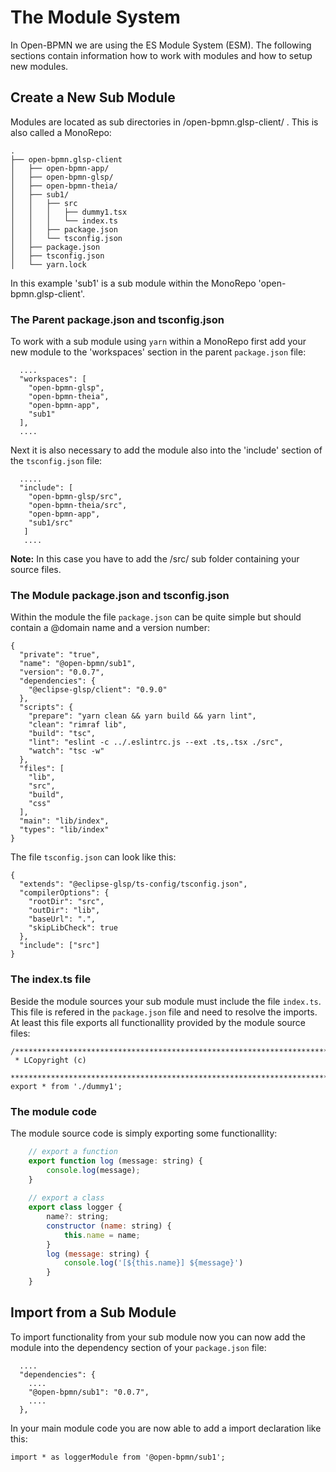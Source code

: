 # The Module System

In Open-BPMN we are using the ES Module System (ESM). The following sections contain information how to work with modules and how to setup new modules.


## Create a New Sub Module

Modules are located as sub directories in /open-bpmn.glsp-client/ . This is also called a MonoRepo:

	.
	├── open-bpmn.glsp-client
	│   ├── open-bpmn-app/
	│   ├── open-bpmn-glsp/
	│   ├── open-bpmn-theia/
	│   ├── sub1/
	│   │   ├── src
	│   │   │   ├── dummy1.tsx
	│   │   │   └── index.ts
	│   │   ├── package.json
	│   │   └── tsconfig.json		
	│   ├── package.json
	│   ├── tsconfig.json
	│   └── yarn.lock


In this example 'sub1' is a sub module within the MonoRepo 'open-bpmn.glsp-client'.


### The Parent package.json and tsconfig.json

To work with a sub module using `yarn` within a MonoRepo first add your new module to the 'workspaces' section in the parent `package.json` file:

	  ....
	  "workspaces": [
	    "open-bpmn-glsp",
	    "open-bpmn-theia",
	    "open-bpmn-app",
	    "sub1"
	  ],
	  ....

Next it is also necessary to add the module also into the 'include' section of the `tsconfig.json` file:

	  .....
	  "include": [
		"open-bpmn-glsp/src", 
		"open-bpmn-theia/src", 
		"open-bpmn-app",
		"sub1/src"
	   ]
	   ....

**Note:** In this case you have to add the /src/ sub folder containing your source files. 


### The Module package.json and tsconfig.json

Within the module the file `package.json` can be quite simple but should contain a @domain name and a version number:

	{
	  "private": "true",
	  "name": "@open-bpmn/sub1",
	  "version": "0.0.7",
	  "dependencies": {
	    "@eclipse-glsp/client": "0.9.0"
	  },
	  "scripts": {
	    "prepare": "yarn clean && yarn build && yarn lint",
	    "clean": "rimraf lib",
	    "build": "tsc",
	    "lint": "eslint -c ../.eslintrc.js --ext .ts,.tsx ./src",
	    "watch": "tsc -w"
	  },
	  "files": [
	    "lib",
	    "src",
	    "build",
	    "css"
	  ],
	  "main": "lib/index",
	  "types": "lib/index"
	}

The file `tsconfig.json` can look like this:

	{
	  "extends": "@eclipse-glsp/ts-config/tsconfig.json",
	  "compilerOptions": {
	    "rootDir": "src",
	    "outDir": "lib",
	    "baseUrl": ".",
	    "skipLibCheck": true
	  },
	  "include": ["src"]
	}

### The index.ts file

Beside the module sources your sub module must include the file `index.ts`. This file is refered in the `package.json` file and need to resolve the imports. At least this file exports all functionallity provided by the module source files:

	/********************************************************************************
	 * LCopyright (c) 
	 ********************************************************************************/
	export * from './dummy1';



### The module code

The module source code is simply exporting some functionallity:


````javascript
	// export a function
	export function log (message: string) {
		console.log(message);
	}
	
	// export a class
	export class logger {
		name?: string;
		constructor (name: string) {
			this.name = name;
		}
		log (message: string) {
			console.log('[${this.name}] ${message}')
		}
	}	
````


## Import from a Sub Module

To import functionality from your sub module now you can now add the module into the dependency section of your `package.json` file:

	  ....
	  "dependencies": {
	    ....
	    "@open-bpmn/sub1": "0.0.7",
	    ....
	  },


In your main module code you are now able to add a import declaration like this:


	import * as loggerModule from '@open-bpmn/sub1';
	
	